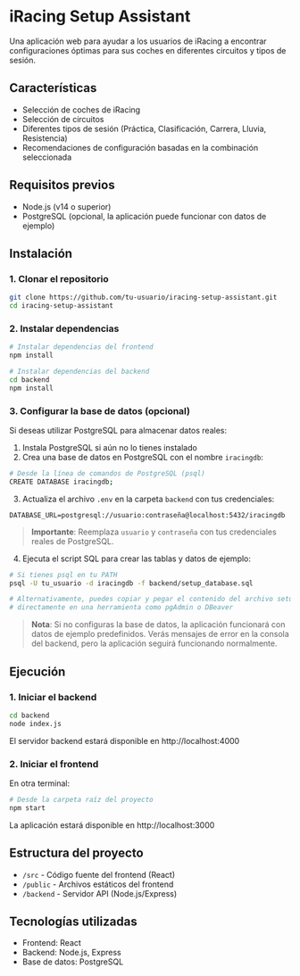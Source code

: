 # iRacing Setup Assistant

Una aplicación web para ayudar a los usuarios de iRacing a encontrar configuraciones óptimas para sus coches en diferentes circuitos y tipos de sesión.

## Características

- Selección de coches de iRacing
- Selección de circuitos
- Diferentes tipos de sesión (Práctica, Clasificación, Carrera, Lluvia, Resistencia)
- Recomendaciones de configuración basadas en la combinación seleccionada

## Requisitos previos

- Node.js (v14 o superior)
- PostgreSQL (opcional, la aplicación puede funcionar con datos de ejemplo)

## Instalación

### 1. Clonar el repositorio

```bash
git clone https://github.com/tu-usuario/iracing-setup-assistant.git
cd iracing-setup-assistant
```

### 2. Instalar dependencias

```bash
# Instalar dependencias del frontend
npm install

# Instalar dependencias del backend
cd backend
npm install
```

### 3. Configurar la base de datos (opcional)

Si deseas utilizar PostgreSQL para almacenar datos reales:

1. Instala PostgreSQL si aún no lo tienes instalado
2. Crea una base de datos en PostgreSQL con el nombre `iracingdb`:

```bash
# Desde la línea de comandos de PostgreSQL (psql)
CREATE DATABASE iracingdb;
```

3. Actualiza el archivo `.env` en la carpeta `backend` con tus credenciales:

```
DATABASE_URL=postgresql://usuario:contraseña@localhost:5432/iracingdb
```

> **Importante**: Reemplaza `usuario` y `contraseña` con tus credenciales reales de PostgreSQL.

4. Ejecuta el script SQL para crear las tablas y datos de ejemplo:

```bash
# Si tienes psql en tu PATH
psql -U tu_usuario -d iracingdb -f backend/setup_database.sql

# Alternativamente, puedes copiar y pegar el contenido del archivo setup_database.sql
# directamente en una herramienta como pgAdmin o DBeaver
```

> **Nota**: Si no configuras la base de datos, la aplicación funcionará con datos de ejemplo predefinidos. Verás mensajes de error en la consola del backend, pero la aplicación seguirá funcionando normalmente.

## Ejecución

### 1. Iniciar el backend

```bash
cd backend
node index.js
```

El servidor backend estará disponible en http://localhost:4000

### 2. Iniciar el frontend

En otra terminal:

```bash
# Desde la carpeta raíz del proyecto
npm start
```

La aplicación estará disponible en http://localhost:3000

## Estructura del proyecto

- `/src` - Código fuente del frontend (React)
- `/public` - Archivos estáticos del frontend
- `/backend` - Servidor API (Node.js/Express)

## Tecnologías utilizadas

- Frontend: React
- Backend: Node.js, Express
- Base de datos: PostgreSQL
